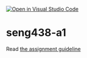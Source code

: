 [![Open in Visual Studio Code](https://classroom.github.com/assets/open-in-vscode-c66648af7eb3fe8bc4f294546bfd86ef473780cde1dea487d3c4ff354943c9ae.svg)](https://classroom.github.com/online_ide?assignment_repo_id=9811363&assignment_repo_type=AssignmentRepo)
# seng438-a1

Read [the assignment guideline](seng438-a1.md) 
